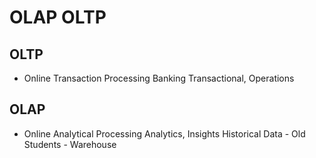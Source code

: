 # OLAP OLTP


## OLTP
- Online Transaction Processing
Banking
Transactional, Operations


## OLAP
- Online Analytical Processing
Analytics, Insights
Historical Data - Old Students - Warehouse